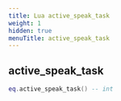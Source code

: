 ```yaml
---
title: Lua active_speak_task
weight: 1
hidden: true
menuTitle: active_speak_task
---
```

## active_speak_task
```lua
eq.active_speak_task() -- int
```